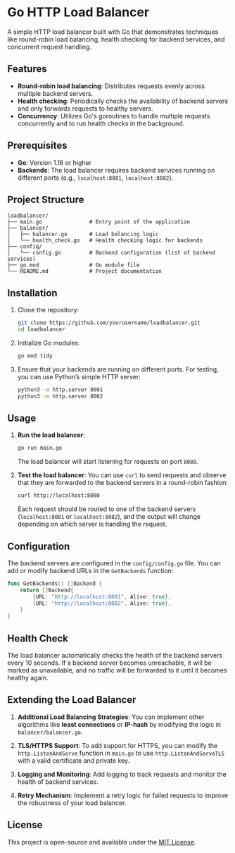 
# Go HTTP Load Balancer

A simple HTTP load balancer built with Go that demonstrates techniques like round-robin load balancing, health checking for backend services, and concurrent request handling. 

## Features
- **Round-robin load balancing**: Distributes requests evenly across multiple backend servers.
- **Health checking**: Periodically checks the availability of backend servers and only forwards requests to healthy servers.
- **Concurrency**: Utilizes Go's goroutines to handle multiple requests concurrently and to run health checks in the background.

## Prerequisites
- **Go**: Version 1.16 or higher
- **Backends**: The load balancer requires backend services running on different ports (e.g., `localhost:8081`, `localhost:8082`).

## Project Structure
```
loadbalancer/
├── main.go               # Entry point of the application
├── balancer/
│   ├── balancer.go       # Load balancing logic
│   └── health_check.go   # Health checking logic for backends
├── config/
│   └── config.go         # Backend configuration (list of backend services)
├── go.mod                # Go module file
└── README.md             # Project documentation
```

## Installation

1. Clone the repository:
   ```bash
   git clone https://github.com/yourusername/loadbalancer.git
   cd loadbalancer
   ```

2. Initialize Go modules:
   ```bash
   go mod tidy
   ```

3. Ensure that your backends are running on different ports. For testing, you can use Python’s simple HTTP server:
   ```bash
   python3 -m http.server 8081
   python3 -m http.server 8082
   ```

## Usage

1. **Run the load balancer**:
   ```bash
   go run main.go
   ```

   The load balancer will start listening for requests on port `8080`.

2. **Test the load balancer**:
   You can use `curl` to send requests and observe that they are forwarded to the backend servers in a round-robin fashion:

   ```bash
   curl http://localhost:8080
   ```

   Each request should be routed to one of the backend servers (`localhost:8081` or `localhost:8082`), and the output will change depending on which server is handling the request.

## Configuration

The backend servers are configured in the `config/config.go` file. You can add or modify backend URLs in the `GetBackends` function:

```go
func GetBackends() []Backend {
    return []Backend{
        {URL: "http://localhost:8081", Alive: true},
        {URL: "http://localhost:8082", Alive: true},
    }
}
```

## Health Check

The load balancer automatically checks the health of the backend servers every 10 seconds. If a backend server becomes unreachable, it will be marked as unavailable, and no traffic will be forwarded to it until it becomes healthy again.

## Extending the Load Balancer

1. **Additional Load Balancing Strategies**:
   You can implement other algorithms like **least connections** or **IP-hash** by modifying the logic in `balancer/balancer.go`.

2. **TLS/HTTPS Support**:
   To add support for HTTPS, you can modify the `http.ListenAndServe` function in `main.go` to use `http.ListenAndServeTLS` with a valid certificate and private key.

3. **Logging and Monitoring**:
   Add logging to track requests and monitor the health of backend services.

4. **Retry Mechanism**:
   Implement a retry logic for failed requests to improve the robustness of your load balancer.

## License
This project is open-source and available under the [MIT License](LICENSE).
